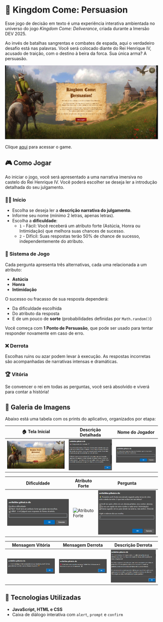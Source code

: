 # 🏰 Kingdom Come: Persuasion

Esse jogo de decisão em texto é uma experiência interativa ambientada no universo do jogo *Kingdom Come: Deliverance*, criada durante a Imersão DEV 2025.

Ao invés de batalhas sangrentas e combates de espada, aqui o verdadeiro desafio está nas palavras. Você será colocado diante do Rei Henrique IV, acusado de traição, com o destino à beira da forca. Sua única arma? A persuasão.

![Tela Inicial](images/tela.png)

Clique [aqui]() para acessar o game.
## 🎮 Como Jogar

Ao iniciar o jogo, você será apresentado a uma narrativa imersiva no castelo do Rei Henrique IV. Você poderá escolher se deseja ler a introdução detalhada do seu julgamento.

### 🧙‍♂️ Início
- Escolha se deseja ler a **descrição narrativa do julgamento**.
- Informe seu nome (mínimo 2 letras, apenas letras).
- Escolha a **dificuldade**:
  - `1` - Fácil: Você receberá um atributo forte (Astúcia, Honra ou Intimidação) que melhora suas chances de sucesso.
  - `2` - Difícil: Suas respostas terão 50% de chance de sucesso, independentemente do atributo.

### 🧠 Sistema de Jogo

Cada pergunta apresenta três alternativas, cada uma relacionada a um atributo:
- **Astúcia**
- **Honra**
- **Intimidação**

O sucesso ou fracasso de sua resposta dependerá:
- Da dificuldade escolhida
- Do atributo da resposta
- E de um pouco de **sorte** (probabilidades definidas por `Math.random()`)

Você começa com **1 Ponto de Persuasão**, que pode ser usado para tentar responder novamente em caso de erro.

### ❌ Derrota
Escolhas ruins ou azar podem levar à execução. As respostas incorretas são acompanhadas de narrativas intensas e dramáticas.

### 🏆 Vitória
Se convencer o rei em todas as perguntas, você será absolvido e viverá para contar a história!

##  📸 Galeria de Imagens 

Abaixo está uma tabela com os prints do aplicativo, organizados por etapa:

| 🏠 Tela Inicial | Descrição Detalhada | Nome do Jogador | 
|---|---|---|
| ![Tela Inicial](images/tela.png) | ![Descrição Detalhada](images/mensagem.png) | ![Nome do Jogador](images/nome.png) |

| Dificuldade | Atributo Forte | Pergunta |
|---|---|---|
| ![Dificuldade](images/dificuldade.png) | ![Atributo Forte](images/atributo.jpeg) | ![Pergunta](images/pergunta.png) |

| Mensagem Vitória | Mensagem Derrota | Descrição Derrota | 
|---|---|---|
| ![Mensagem Vitória](images/sobreviveu.png) | ![Mensagem Derrota](images/derrota.png) | ![Descrição Derrota](images/fim.png) |


## 🧾 Tecnologias Utilizadas

- **JavaScript, HTML e CSS**
- Caixa de diálogo interativa com `alert`, `prompt` e `confirm`

